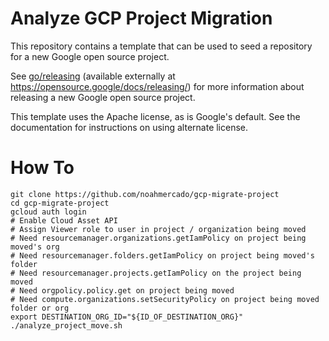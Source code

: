 # Analyze GCP Project Migration

This repository contains a template that can be used to seed a repository for a
new Google open source project.

See [go/releasing](http://go/releasing) (available externally at
https://opensource.google/docs/releasing/) for more information about
releasing a new Google open source project.

This template uses the Apache license, as is Google's default.  See the
documentation for instructions on using alternate license.

# How To
``` shell
git clone https://github.com/noahmercado/gcp-migrate-project
cd gcp-migrate-project
gcloud auth login
# Enable Cloud Asset API
# Assign Viewer role to user in project / organization being moved
# Need resourcemanager.organizations.getIamPolicy on project being moved's org
# Need resourcemanager.folders.getIamPolicy on project being moved's folder
# Need resourcemanager.projects.getIamPolicy on the project being moved
# Need orgpolicy.policy.get on project being moved
# Need compute.organizations.setSecurityPolicy on project being moved folder or org
export DESTINATION_ORG_ID="${ID_OF_DESTINATION_ORG}"
./analyze_project_move.sh
```